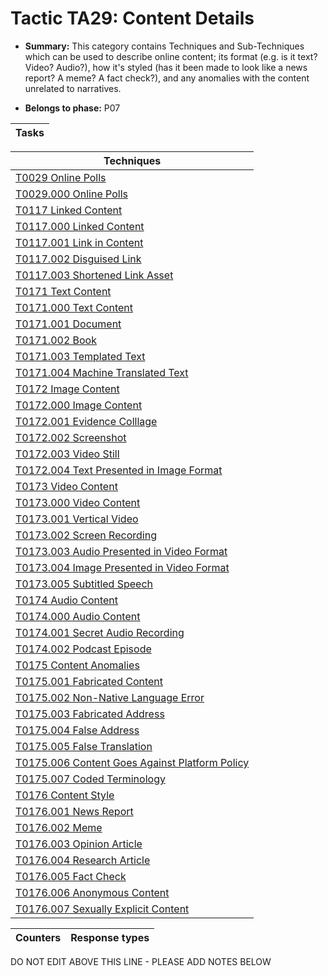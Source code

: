 # Tactic TA29: Content Details

* **Summary:** This category contains Techniques and Sub-Techniques which can be used to describe online content; its format (e.g. is it text? Video? Audio?), how it's styled (has it been made to look like a news report? A meme? A fact check?), and any anomalies with the content unrelated to narratives.

* **Belongs to phase:** P07



| Tasks |
| ----- |



| Techniques |
| ---------- |
| [T0029 Online Polls](../../generated_pages/techniques/T0029.md) |
| [T0029.000 Online Polls](../../generated_pages/techniques/T0029.000.md) |
| [T0117 Linked Content](../../generated_pages/techniques/T0117.md) |
| [T0117.000 Linked Content](../../generated_pages/techniques/T0117.000.md) |
| [T0117.001 Link in Content](../../generated_pages/techniques/T0117.001.md) |
| [T0117.002 Disguised Link](../../generated_pages/techniques/T0117.002.md) |
| [T0117.003 Shortened Link Asset](../../generated_pages/techniques/T0117.003.md) |
| [T0171 Text Content](../../generated_pages/techniques/T0171.md) |
| [T0171.000 Text Content](../../generated_pages/techniques/T0171.000.md) |
| [T0171.001 Document](../../generated_pages/techniques/T0171.001.md) |
| [T0171.002 Book](../../generated_pages/techniques/T0171.002.md) |
| [T0171.003 Templated Text](../../generated_pages/techniques/T0171.003.md) |
| [T0171.004 Machine Translated Text](../../generated_pages/techniques/T0171.004.md) |
| [T0172 Image Content](../../generated_pages/techniques/T0172.md) |
| [T0172.000 Image Content](../../generated_pages/techniques/T0172.000.md) |
| [T0172.001 Evidence Colllage](../../generated_pages/techniques/T0172.001.md) |
| [T0172.002 Screenshot](../../generated_pages/techniques/T0172.002.md) |
| [T0172.003 Video Still](../../generated_pages/techniques/T0172.003.md) |
| [T0172.004 Text Presented in Image Format](../../generated_pages/techniques/T0172.004.md) |
| [T0173 Video Content](../../generated_pages/techniques/T0173.md) |
| [T0173.000 Video Content](../../generated_pages/techniques/T0173.000.md) |
| [T0173.001 Vertical Video](../../generated_pages/techniques/T0173.001.md) |
| [T0173.002 Screen Recording](../../generated_pages/techniques/T0173.002.md) |
| [T0173.003 Audio Presented in Video Format](../../generated_pages/techniques/T0173.003.md) |
| [T0173.004 Image Presented in Video Format](../../generated_pages/techniques/T0173.004.md) |
| [T0173.005 Subtitled Speech](../../generated_pages/techniques/T0173.005.md) |
| [T0174 Audio Content](../../generated_pages/techniques/T0174.md) |
| [T0174.000 Audio Content](../../generated_pages/techniques/T0174.000.md) |
| [T0174.001 Secret Audio Recording](../../generated_pages/techniques/T0174.001.md) |
| [T0174.002 Podcast Episode](../../generated_pages/techniques/T0174.002.md) |
| [T0175 Content Anomalies](../../generated_pages/techniques/T0175.md) |
| [T0175.001 Fabricated Content](../../generated_pages/techniques/T0175.001.md) |
| [T0175.002 Non-Native Language Error](../../generated_pages/techniques/T0175.002.md) |
| [T0175.003 Fabricated Address](../../generated_pages/techniques/T0175.003.md) |
| [T0175.004 False Address](../../generated_pages/techniques/T0175.004.md) |
| [T0175.005 False Translation](../../generated_pages/techniques/T0175.005.md) |
| [T0175.006 Content Goes Against Platform Policy](../../generated_pages/techniques/T0175.006.md) |
| [T0175.007 Coded Terminology](../../generated_pages/techniques/T0175.007.md) |
| [T0176 Content Style](../../generated_pages/techniques/T0176.md) |
| [T0176.001 News Report](../../generated_pages/techniques/T0176.001.md) |
| [T0176.002 Meme](../../generated_pages/techniques/T0176.002.md) |
| [T0176.003 Opinion Article](../../generated_pages/techniques/T0176.003.md) |
| [T0176.004 Research Article](../../generated_pages/techniques/T0176.004.md) |
| [T0176.005 Fact Check](../../generated_pages/techniques/T0176.005.md) |
| [T0176.006 Anonymous Content](../../generated_pages/techniques/T0176.006.md) |
| [T0176.007 Sexually Explicit Content](../../generated_pages/techniques/T0176.007.md) |



| Counters | Response types |
| -------- | -------------- |


DO NOT EDIT ABOVE THIS LINE - PLEASE ADD NOTES BELOW